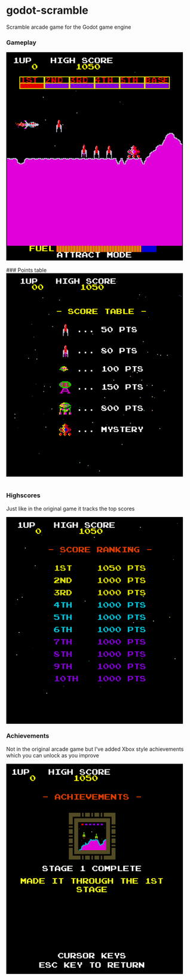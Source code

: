 # godot-scramble
Scramble arcade game for the Godot game engine

### Gameplay
<div><img align="center" src='https://github.com/simonalanjones/simonalanjones.github.io/blob/master/scramble-game.PNG' /></div>
<br/>
### Points table
<div><img align="center" src='https://github.com/simonalanjones/simonalanjones.github.io/blob/master/scramble-points.PNG' /></div>
<br/>

  
### Highscores
Just like in the original game it tracks the top scores
<div><img align="center" src='https://github.com/simonalanjones/simonalanjones.github.io/blob/master/scramble-highscores.PNG' /></div>

### Achievements
Not in the original arcade game but I've added Xbox style achievements which you can unlock as you improve
<div><img align="center" src='https://github.com/simonalanjones/simonalanjones.github.io/blob/master/scramble-achievement.PNG' /></div>

